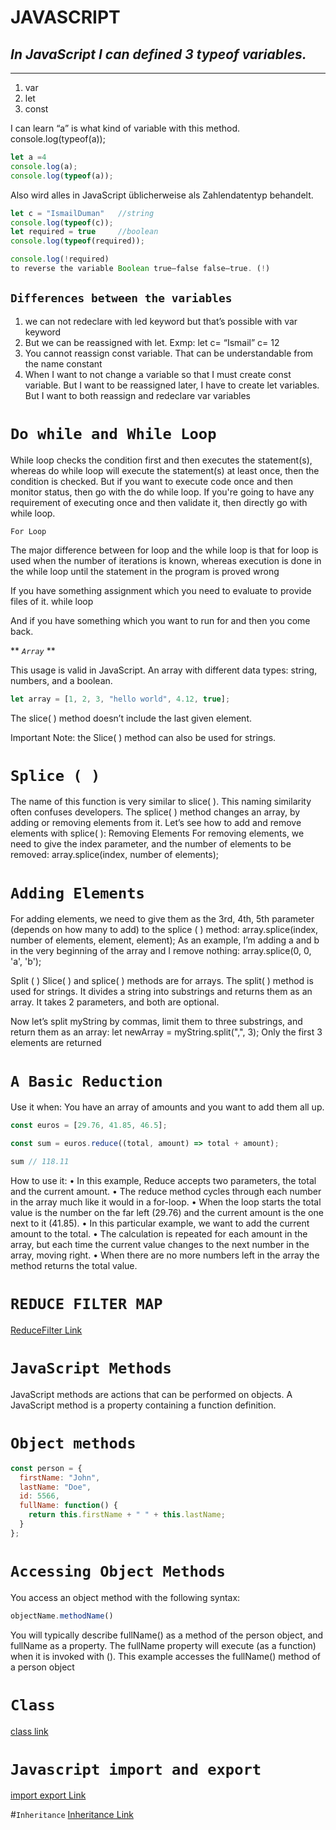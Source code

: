# **JAVASCRIPT**



## _In JavaScript I can defined 3 typeof variables._
---
1.	var
2.	let
3.	const


I can learn “a” is what kind of variable with this method. console.log(typeof(a));
```javascript
let a =4
console.log(a);
console.log(typeof(a));
```



Also wird alles in JavaScript üblicherweise als Zahlendatentyp behandelt.

```javascript
let c = "IsmailDuman"   //string
console.log(typeof(c));
let required = true     //boolean
console.log(typeof(required));

console.log(!required)
to reverse the variable Boolean true—false false—true. (!)
```


## `Differences between the variables`
1.	we can not redeclare with led keyword but that’s possible with var keyword
2.	But we can be reassigned with let. Exmp: let c= “Ismail” c= 12
3.	You cannot reassign const variable. That can be understandable from the name constant
4.	When I want to not change a variable so that I must create const variable. But I want to be reassigned later, I have to create let variables. But I want to both reassign and redeclare var variables



# `Do while and While Loop`

While loop checks the condition first and then executes the statement(s), whereas do while loop will execute the statement(s) at least once, then the condition is checked. 
But if you want to execute code once and then monitor status, then go with the do while loop.
If you're going to have any requirement of executing once and then validate it, then directly go with while loop.

`For Loop`

The major difference between for loop and the while loop is that for loop is used when the number of iterations is known, whereas execution is done in the while loop until the statement in the program is proved wrong

If you have something assignment which you need to evaluate to provide files of it. while loop

And if you have something which you want to run for and then you come back.


** _`Array`_ **

This usage is valid in JavaScript. An array with different data types: string, numbers, and a boolean.

```javascript 
let array = [1, 2, 3, "hello world", 4.12, true];
```
The slice( ) method doesn’t include the last given element.

Important Note: the Slice( ) method can also be used for strings.




# `Splice ( )`
The name of this function is very similar to slice( ). This naming similarity often confuses developers. The splice( ) method changes an array, by adding or removing elements from it. Let’s see how to add and remove elements with splice( ):
Removing Elements
For removing elements, we need to give the index parameter, and the number of elements to be removed:
array.splice(index, number of elements);
 
# `Adding Elements`
For adding elements, we need to give them as the 3rd, 4th, 5th parameter (depends on how many to add) to the splice ( ) method:
array.splice(index, number of elements, element, element);
As an example, I’m adding a and b in the very beginning of the array and I remove nothing:
array.splice(0, 0, 'a', 'b');
 




Split ( )
Slice( ) and splice( ) methods are for arrays. The split( ) method is used for strings. It divides a string into substrings and returns them as an array. It takes 2 parameters, and both are optional.
 

Now let’s split myString by commas, limit them to three substrings, and return them as an array:
let newArray = myString.split(",", 3);
 Only the first 3 elements are returned



# `A Basic Reduction`
Use it when: You have an array of amounts and you want to add them all up.
```javascript 
const euros = [29.76, 41.85, 46.5];

const sum = euros.reduce((total, amount) => total + amount); 

sum // 118.11
```
How to use it:
•	In this example, Reduce accepts two parameters, the total and the current amount.
•	The reduce method cycles through each number in the array much like it would in a for-loop.
•	When the loop starts the total value is the number on the far left (29.76) and the current amount is the one next to it (41.85).
•	In this particular example, we want to add the current amount to the total.
•	The calculation is repeated for each amount in the array, but each time the current value changes to the next number in the array, moving right.
•	When there are no more numbers left in the array the method returns the total value.


# `REDUCE FILTER MAP`

[ReduceFilter Link](https://dev.to/nehal_mahida/filter-map-and-reduce-in-js-when-and-where-to-use-281c)


# `JavaScript Methods`
JavaScript methods are actions that can be performed on objects.
A JavaScript method is a property containing a function definition.


# `Object methods`
```Javascript
const person = {
  firstName: "John",
  lastName: "Doe",
  id: 5566,
  fullName: function() {
    return this.firstName + " " + this.lastName;
  }
};
```
# `Accessing Object Methods`

You access an object method with the following syntax:
```javascript 
objectName.methodName()
```
You will typically describe fullName() as a method of the person object, and fullName as a property.
The fullName property will execute (as a function) when it is invoked with ().
This example accesses the fullName() method of a person object

# `Class`

[class link](https://javascript.info/class)

# `Javascript import and export`

[import export Link](https://www.sitepoint.com/understanding-module-exports-exports-node-js/)

#`Inheritance`
[Inheritance Link](https://www.w3schools.com/js/js_class_inheritance.asp)
